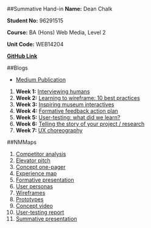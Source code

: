 ##Summative Hand-in
**Name:** Dean Chalk

**Student No:** 96291515

**Course:** BA (Hons) Web Media, Level 2

**Unit Code:** WEB14204

[**GitHub Link**](https://github.com/deanlc/WEB14204-Dean-Chalk)

##Blogs
- [Medium Publication](https://medium.com/nmmaps)

1. **Week 1:** [Interviewing humans](https://medium.com/p/ef1d405577ee)
2. **Week 2:** [Learning to wireframe: 10 best practices](https://medium.com/p/9d5ebd00d268)
3. **Week 3:** [Inspiring museum interactives](https://medium.com/nmmaps/inspiring-museum-interactives-8250127819e5#.z8pj59n03)
4. **Week 4:** [Formative feedback action plan](https://medium.com/nmmaps/formative-feedback-action-plan-38fc0d82e7ec#.qzzlm6d9w)
5. **Week 5:** [User-testing: what did we learn?](https://medium.com/nmmaps/user-testing-what-did-we-learn-e74b6356d4f3)
6. **Week 6:** [Telling the story of your project / research](https://medium.com/nmmaps/telling-the-story-of-your-project-research-cbd52216915b#.ew4fpg5ti)
7. **Week 7:** [UX choreography](https://medium.com/nmmaps/ux-choreography-6af52c74f48e#.u6dggs2xi)

##NMMaps

1. [Competitor analysis](https://docs.google.com/document/d/1vl6JEOp2lh07a6Hv3kYsn6018SLz6BE-ly2nQT0S-NM/edit?usp=sharing)
2. [Elevator pitch](https://docs.google.com/document/d/1_u5GVXzwTBknlaqC_nLTrdikdeIakfn1o-AVP_h_wAA/edit#bookmark=id.chwn9ynp49ov)
3. [Concept one-pager](https://drive.google.com/file/d/0B-WTmhlciDwIY0VUT085SEcyaTA/view?usp=sharing)
4. [Experience map](https://drive.google.com/file/d/0B3GR6CwtALpAVy1WR0s1Z28zdk0/view?usp=sharing)
5. [Formative presentation](https://docs.google.com/presentation/d/14Cnwa9_yDGFmJ-KsdvfyRGYP58Og2Be5uH1RFOlEn7Y/edit?usp=sharing)
6. [User personas](https://drive.google.com/drive/folders/0B3GR6CwtALpAVTViWFpqV0Rva3M?usp=sharing)
7. [Wireframes](https://drive.google.com/drive/folders/0B3GR6CwtALpAdW84UHhSOENlcW8?usp=sharing)
8. [Prototypes](https://drive.google.com/drive/folders/0B-WTmhlciDwIWmxaSENQdl81dnc?usp=sharing)
9. [Concept video](https://spark.adobe.com/video/GYRGAn9190XX6)
10. [User-testing report](https://docs.google.com/document/d/17bAR7nKokt9QyJRFxJVJKeoaqPsl0Us1_F8XE1pDvfM/edit?usp=sharing)
11. [Summative presentation](https://docs.google.com/presentation/d/1pWZlhiTEBtOwUI78WtLrxBPu8gMuYeFyPYJeSGViZKo/edit?usp=sharing)
